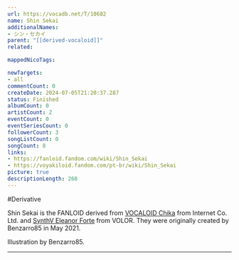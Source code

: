```yaml
---
url: https://vocadb.net/T/10682
name: Shin Sekai
additionalNames: 
- シン・セカイ
parent: "[[derived-vocaloid]]"
related:

mappedNicoTags:

newTargets:
- all
commentCount: 0
createDate: 2024-07-05T21:20:37.287
status: Finished
albumCount: 0
artistCount: 2
eventCount: 0
eventSeriesCount: 0
followerCount: 3
songListCount: 0
songCount: 8
links: 
- https://fanloid.fandom.com/wiki/Shin_Sekai
- https://voyakiloid.fandom.com/pt-br/wiki/Shin_Sekai
picture: true
descriptionLength: 260
---
```


#Derivative

Shin Sekai is the FANLOID derived from [VOCALOID Chika](https://vocadb.net/Ar/25148) from Internet Co. Ltd. and [SynthV Eleanor Forte](https://vocadb.net/Ar/66906) from VOLOR. They were originally created by Benzarro85 in May 2021.

Illustration by Benzarro85.

---

